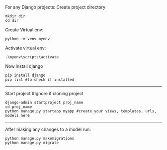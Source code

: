 For any Django projects:
Create project directory

    mkdir dir
    cd dir

Create Virtual env:
    
    python -m venv myenv

Activate virtual env:

    .\myenv\scripts\activate

Now install django

    pip install django
    pip list #to check if installed
------------------------------------------------------------------------------------------------------------------------
Start project #Ignore if cloning project
    
    django-admin startproject proj_name
    cd proj_name
    python manage.py startapp myapp #create your views, templates, urls, models here
------------------------------------------------------------------------------------------------------------------------
 After making any changes to a model run:

    python manage.py makemigrations
    python manage.py migrate
